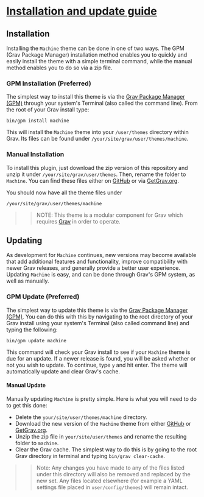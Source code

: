 # [Installation and update guide][project]
[project]: https://github.com/sommerregen/grav-theme-machine

## Installation

Installing the `Machine` theme can be done in one of two ways. The GPM (Grav Package Manager) installation method enables you to quickly and easily install the theme with a simple terminal command, while the manual method enables you to do so via a zip file.

### GPM Installation (Preferred)

The simplest way to install this theme is via the [Grav Package Manager (GPM)](http://learn.getgrav.org/advanced/grav-gpm) through your system's Terminal (also called the command line). From the root of your Grav install type:

    bin/gpm install machine

This will install the `Machine` theme into your `/user/themes` directory within Grav. Its files can be found under `/your/site/grav/user/themes/machine`.

### Manual Installation

To install this plugin, just download the zip version of this repository and unzip it under `/your/site/grav/user/themes`. Then, rename the folder to `Machine`. You can find these files either on [GitHub](https://github.com/sommerregen/grav-plugin-machine) or via [GetGrav.org](http://getgrav.org/downloads/themes).

You should now have all the theme files under

    /your/site/grav/user/themes/machine

>> NOTE: This theme is a modular component for Grav which requires [Grav](http://github.com/getgrav/grav) in order to operate.

## Updating

As development for `Machine` continues, new versions may become available that add additional features and functionality, improve compatibility with newer Grav releases, and generally provide a better user experience. Updating `Machine` is easy, and can be done through Grav's GPM system, as well as manually.

### GPM Update (Preferred)

The simplest way to update this theme is via the [Grav Package Manager (GPM)](http://learn.getgrav.org/advanced/grav-gpm). You can do this with this by navigating to the root directory of your Grav install using your system's Terminal (also called command line) and typing the following:

    bin/gpm update machine

This command will check your Grav install to see if your `Machine` theme is due for an update. If a newer release is found, you will be asked whether or not you wish to update. To continue, type `y` and hit enter. The theme will automatically update and clear Grav's cache.

#### Manual Update

Manually updating `Machine` is pretty simple. Here is what you will need to do to get this done:

  * Delete the `your/site/user/themes/machine` directory.
  * Download the new version of the `Machine` theme from either [GitHub](https://github.com/sommerregen/grav-plugin-machine) or [GetGrav.org](http://getgrav.org/downloads/themes).
  * Unzip the zip file in `your/site/user/themes` and rename the resulting folder to `machine`.
  * Clear the Grav cache. The simplest way to do this is by going to the root Grav directory in terminal and typing `bin/grav clear-cache`.

>> Note: Any changes you have made to any of the files listed under this directory will also be removed and replaced by the new set. Any files located elsewhere (for example a YAML settings file placed in `user/config/themes`) will remain intact.
